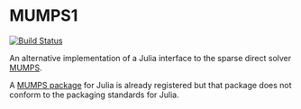 # MUMPS1

[![Build Status](https://travis-ci.org/dmbates/MUMPS1.jl.svg)](https://travis-ci.org/dmbates/MUMPS1.jl)

An alternative implementation of a Julia interface to the sparse direct solver [MUMPS](http://mumps.enseeiht.fr).

A [MUMPS package](https://github.com/lruthotto/MUMPS.jl) for Julia is already registered but that package does not conform to the packaging standards for Julia.
